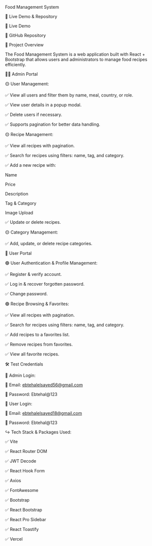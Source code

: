 Food Management System

🚀 Live Demo & Repository

🔗 Live Demo

🔗 GitHub Repository

📎 Project Overview

The Food Management System is a web application built with React + Bootstrap that allows users and administrators to manage food recipes efficiently.

👨‍💼 Admin Portal

🟡 User Management:

✅ View all users and filter them by name, meal, country, or role.

✅ View user details in a popup modal.

✅ Delete users if necessary.

✅ Supports pagination for better data handling.

🟡 Recipe Management:

✅ View all recipes with pagination.

✅ Search for recipes using filters: name, tag, and category.

✅ Add a new recipe with:

Name

Price

Description

Tag & Category

Image Upload

✅ Update or delete recipes.

🟡 Category Management:

✅ Add, update, or delete recipe categories.

👤 User Portal

🟢 User Authentication & Profile Management:

✅ Register & verify account.

✅ Log in & recover forgotten password.

✅ Change password.

🟢 Recipe Browsing & Favorites:

✅ View all recipes with pagination.

✅ Search for recipes using filters: name, tag, and category.

✅ Add recipes to a favorites list.

✅ Remove recipes from favorites.

✅ View all favorite recipes.

🛠 Test Credentials

🔑 Admin Login:

📧 Email: ebtehalelsayed56@gmail.com

🔑 Password: Ebtehal@123

🔑 User Login:

📧 Email: ebtehalelsayed18@gmail.com

🔑 Password: Ebtehal@123

↪️ Tech Stack & Packages Used:

✅ Vite

✅ React Router DOM

✅ JWT Decode

✅ React Hook Form

✅ Axios

✅ FontAwesome

✅ Bootstrap

✅ React Bootstrap

✅ React Pro Sidebar

✅ React Toastify

✅ Vercel
